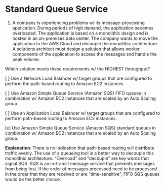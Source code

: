 # Standard Queue Service

1. A company is experiencing problems w/ its message-processing application. During periods of high demand, the application becomes overloaded. The application is based on a monolithic design and is hosted in an on-premises data center. The company wants to move the application to the AWS Cloud and decouple the monolithic architecture. A solutions architect must design a solution that allows worker components of the application to access the messages and handle the peak volume.

Which solution meets these requirements w/ the HIGHEST throughput?

[ ] Use a Network Load Balancer w/ target groups that are configured to perform the path-based routing to Amazon EC2 instances

[ ] Use Amazon Simple Queue Service (Amazon SQS) FIFO queues in combination w/ Amazon EC2 instances that are scaled by an Auto Scaling group

[ ] Use an Application Load Balancer w/ target groups that are configured to perform path-based routing to Amazon EC2 instances.

[x] Use Amazon Simple Queue Service (Amazon SQS) standard queues in combination w/ Amazon EC2 instances that are scaled by an Auto Scaling group.

**Explanation**: There is no indication that path-based routing will distribute traffic evenly. The use of a queueing tool is a better way to decouple this monolithic architecture. "Overload" and "decouple" are key words that signal SQS. SQS is an in-transit message service that prevents messages from being lost. If the order of messages processed need to be processed in the order that they are received or are "time-sensitive", FIFO SQS queues would be the better choice.
